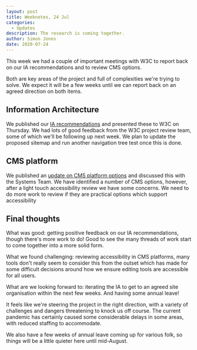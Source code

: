 ```yaml
---
layout: post
title: Weeknotes, 24 Jul
categories:
  - Updates
description: The research is coming together.
author: Simon Jones
date: 2020-07-24
---
```


This week we had a couple of important meetings with W3C to report back on our IA recommendations and to review CMS options. 

Both are key areas of the project and full of complexities we're trying to solve. We expect it will be a few weeks until we can report 
back on an agreed direction on both items.

## Information Architecture

We published our [IA recommendations](/updates/our-proposed-w3c-site-map) and presented these to W3C on Thursday. We had 
lots of good feedback from the W3C project review team, some of which we'll be following up next week. We plan to update 
the proposed sitemap and run another navigation tree test once this is done.

## CMS platform

We published an [update on CMS platform options](/docs/w3c-cms-selection-process-update/) and discussed this with the Systems Team. We have identified a number of CMS options, 
however, after a light touch accessibility review we have some concerns. We need to do more work to review if they are 
practical options which support accessibility  

## Final thoughts

What was good: getting positive feedback on our IA recommendations, though there's more work to do! Good to see the 
many threads of work start to come together into a more solid form. 

What we found challenging: reviewing accessibility in CMS platforms, many tools don't really seem to consider this from 
the outset which has made for some difficult decisions around how we ensure editing tools are accessible for
all users.     

What are we looking forward to: iterating the IA to get to an agreed site organisation within the next few weeks. And having some annual leave!

It feels like we're steering the project in the right direction, with a variety of challenges and dangers threatening to 
knock us off course. The current pandemic has certainly caused some considerable delays in some areas, with reduced staffing 
to accommodate. 

We also have a few weeks of annual leave coming up for various folk, so things will be a little quieter here until mid-August.  
